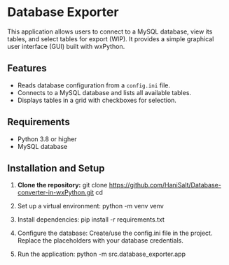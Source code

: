 # Database Exporter

This application allows users to connect to a MySQL database, view its tables, and select tables for export (WIP). It provides a simple graphical user interface (GUI) built with wxPython.

## Features
- Reads database configuration from a `config.ini` file.
- Connects to a MySQL database and lists all available tables.
- Displays tables in a grid with checkboxes for selection.

## Requirements
- Python 3.8 or higher
- MySQL database

## Installation and Setup

1. **Clone the repository:**
git clone https://github.com/HaniSalt/Database-converter-in-wxPython.git
cd <location of database-exporter>

2. Set up a virtual environment:
python -m venv venv

3. Install dependencies:
pip install -r requirements.txt

4. Configure the database:
Create/use the config.ini file in the project.
Replace the placeholders with your database credentials.

5. Run the application: 
python -m src.database_exporter.app